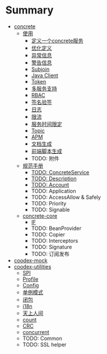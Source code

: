 # Summary

- [concrete](README.md)
  - [使用](concrete-usage/README.md)
    - [定义一个concrete服务](concrete-usage/01.defineService.md)
    - [优化定义](concrete-usage/02.优化定义.md)
    - [异常信息](concrete-usage/03.errorCodes.md)
    - [警告信息](concrete-usage/04.warning.md)
    - [Subjoin](concrete-usage/05.subjoin.md)
    - [Java Client](concrete-usage/06.javaClient.md)
    - [Token](concrete-usage/07.token.md)
    - [多服务支持](concrete-usage/08.multi.md)
    - [RBAC](concrete-usage/09.rbac.md)
    - [签名验签](concrete-usage/10.signature.md)
    - [日志](concrete-usage/11.log.md)
    - [限流](concrete-usage/12.rateLimited.md)
    - [服务时间限定](concrete-usage/13.serviceTiming.md)
    - [Topic](concrete-usage/14.topics.md)
    - [APM](concrete-usage/15.apm.md)
    - [文档生成](concrete-usage/16.docGen.md)
    - [前端脚本生成](concrete-usage/17.codeGen.md)
    - TODO: 附件
  - [规范手册](spec.md)
    - [TODO: ConcreteService](concrete-api/ConcreteService.md)
    - [TODO: Description](concrete-api/Description.md)
    - [TODO: Account](concrete-api/Account.md)
    - TODO: Application
    - TODO: AccessAllow & Safely
    - TODO: Priority
    - TODO: Signable
  - [concrete-core](concrete-core/README.md)
    - [IF](concrete-core/IF.md)
    - TODO: BeanProvider
    - TODO: Copier
    - TODO: Interceptors
    - TODO: Signature
    - TODO: 订阅发布
- [coodex-mock](coodex-mock/README.md)
- [coodex-utilities](coodex-utilities/README.md)
  - [SPI](coodex-utilities/SPI.md)
  - [Profile](coodex-utilities/profile.md)
  - [Config](coodex-utilities/config.md)
  - [单例模式](coodex-utilities/singleton.md)
  - [闭包](coodex-utilities/closure.md)
  - [i18n](coodex-utilities/i18n.md)
  - [天上人间](coodex-utilities/clock.md)
  - [count](coodex-utilities/count.md)
  - [CRC](coodex-utilities/crc.md)
  - [concurrent](coodex-utilities/concurrent.md)
  - TODO: Common
  - TODO: SSL helper

<!-- * [从0开始](stepbystep/README.md)
    * [1.1 开始定义api](stepbystep/step1_1.md)
    * [1.2 实现api](stepbystep/step1_2.md)
    * [1.3 使用spring boot 跑起来](stepbystep/step1_3.md)
    * [2.1 生成文档](stepbystep/step2_1.md)
    * [2.2 java端调用服务](stepbystep/step2_2.md)
    * [2.3 依赖注入环境中使用Client](stepbystep/step2_3.md)
    * [2.4 生成B端代码](stepbystep/step2_4.md)
    * [3.0 服务命名及参数组合](stepbystep/step3_0.md)
    * [3.1 RBAC](stepbystep/step3_1.md)
    * [3.2 单元调试](stepbystep/step3_2.md)
    * [3.3 签名验签](stepbystep/step3_3.md)
    * [3.4 异常信息](stepbystep/step3_4.md)
    * [3.5 数据模拟](stepbystep/step3_5.md)
    * [3.6 发布订阅](stepbystep/step3_6.md)
    * [3.7 基于Token的推送](stepbystep/step3_7.md)
    * [3.8 APM, 应用性能管理](stepbystep/step3_8.md)
    * [3.9 多发布方式支持](stepbystep/step3_9.md)
    * [3.10 异步调用](stepbystep/step3_10.md)
    * 3.11 RBAC进阶
    * [4.1 Copier](stepbystep/step4_1.md)
    * 4.2 coodex-utilites
    * 4.3 有限状态机
    * 4.4 Spring data jpa小工具

* [定义](definition/README.md)
    * [@MicroService](definition/MicroService.md)
    * [@AccessAllow](definition/AccessAllow.md)
    * [@ServiceTiming](definition/ServiceTiming.md)
    * [@Priority](definition/Priority.md)
    * [AbstractErrorCodes](definition/AbstractErrorCodes.md)
    * [@ErrorMsg](definition/ErrorMsg.md)
    * [@Description](definition/Description.md)
    * [@Signable](definition/Signable.md)
    * [Subjoin](definition/Subjoin.md)
    * [操作日志](definition/log.md)

* [默认实现](impl/README.md)
    * [配置规范](impl/config.md)
    * [BeanProvider](impl/beanProvider.md)
    * [TokenManager](impl/TokenManager.md)
    * [拦截器](impl/interceptor.md)
    * [服务原子切片](impl/Aspects.md)
    * [单元调试](impl/concrete-test.md)
    * [服务端支持](impl/server-side.md)
        * [JSR311 JAX-RS 1.1](impl/jsr311.md)
        * [JSR339 JAX-RS 2.0](impl/jsr339.md)
        * [JSR356 WEB SOCKET](impl/jsr356.md)
    * [ResourceBundlesMessagePatternLoader](impl/ResourceBundlesMessagePatternLoader.md)
    * [JavaTextFormatMessageFormatter](impl/JavaTextFormatMessageFormatter.md)
    * [插件.FreemarkerMessageFormatter](impl/FreemarkerMessageFormatter.md)
    * [API工具](impl/API.md)
    * [Java客户端](impl/JavaClient.md)
    * [附件管理](impl/fileServer.md)
    * [SaaS](impl/SaaS.md)
    * [Counter](impl/counter.md)
    * [mocker](impl/mocker.md)

* [帐号管理](accounts/README.md) -->
